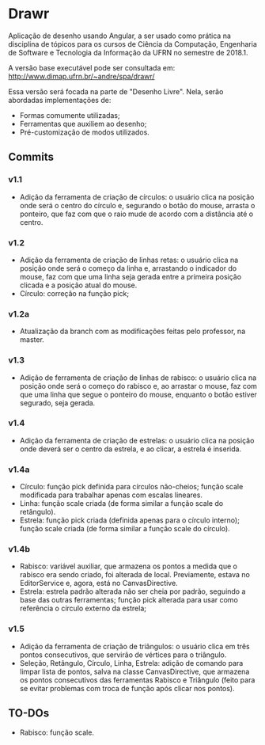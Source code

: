 # Drawr

Aplicação de desenho usando Angular, a ser usado como prática na disciplina de tópicos para os cursos de Ciência da Computação, Engenharia de Software e Tecnologia da Informação da UFRN no semestre de 2018.1.

A versão base executável pode ser consultada em:
http://www.dimap.ufrn.br/~andre/spa/drawr/

Essa versão será focada na parte de "Desenho Livre". Nela, serão abordadas implementações de:
- Formas comumente utilizadas;
- Ferramentas que auxiliem ao desenho;
- Pré-customização de modos utilizados.

## Commits
### v1.1
- Adição da ferramenta de criação de círculos: o usuário clica na posição onde será o centro do círculo e, segurando o botão do mouse, arrasta o ponteiro, que faz com que o raio mude de acordo com a distância até o centro.

### v1.2
- Adição da ferramenta de criação de linhas retas: o usuário clica na posição onde será o começo da linha e, arrastando o indicador do mouse, faz com que uma linha seja gerada entre a primeira posição clicada e a posição atual do mouse.
- Círculo: correção na função pick;

### v1.2a
- Atualização da branch com as modificações feitas pelo professor, na master.

### v1.3
- Adição de ferramenta de criação de linhas de rabisco: o usuário clica na posição onde será o começo do rabisco e, ao arrastar o mouse, faz com que uma linha que segue o ponteiro do mouse, enquanto o botão estiver segurado, seja gerada.

### v1.4
- Adição da ferramenta de criação de estrelas: o usuário clica na posição onde deverá ser o centro da estrela, e ao clicar, a estrela é inserida.

### v1.4a
- Círculo: função pick definida para círculos não-cheios; função scale modificada para trabalhar apenas com escalas lineares.
- Linha: função scale criada (de forma similar a função scale do retângulo).
- Estrela: função pick criada (definida apenas para o círculo interno); função scale criada (de forma similar a função scale do círculo).

### v1.4b
- Rabisco: variável auxiliar, que armazena os pontos a medida que o rabisco era sendo criado, foi alterada de local. Previamente, estava no EditorService e, agora, está no CanvasDirective.
- Estrela: estrela padrão alterada não ser cheia por padrão, seguindo a base das outras ferramentas; função pick alterada para usar como referência o círculo externo da estrela;

### v1.5
- Adição da ferramenta de criação de triângulos: o usuário clica em três pontos consecutivos, que servirão de vértices para o triângulo.
- Seleção, Retângulo, Círculo, Linha, Estrela: adição de comando para limpar lista de pontos, salva na classe CanvasDirective, que armazena os pontos consecutivos das ferramentas Rabisco e Triângulo (feito para se evitar problemas com troca de função após clicar nos pontos). 

## TO-DOs
- Rabisco: função scale.